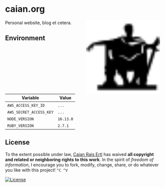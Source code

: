 # caian.org

<img src="icon.svg" height="240px" align="right"/>

Personal website, blog et cetera.


## Environment

| Variable                | Value     |
|-------------------------|-----------|
| `AWS_ACCESS_KEY_ID`     | `...`     |
| `AWS_SECRET_ACCESS_KEY` | `...`     |
| `NODE_VERSION`          | `16.13.0` |
| `RUBY_VERSION`          | `2.7.1`   |


## License

To the extent possible under law, [Caian Rais Ertl][me] has waived **all
copyright and related or neighboring rights to this work**. In the spirit of
_freedom of information_, I encourage you to fork, modify, change, share, or do
whatever you like with this project! `^C ^V`

[![License][cc-shield]][cc-url]

[me]: https://github.com/caiertl
[cc-shield]: https://forthebadge.com/images/badges/cc-0.svg
[cc-url]: http://creativecommons.org/publicdomain/zero/1.0
